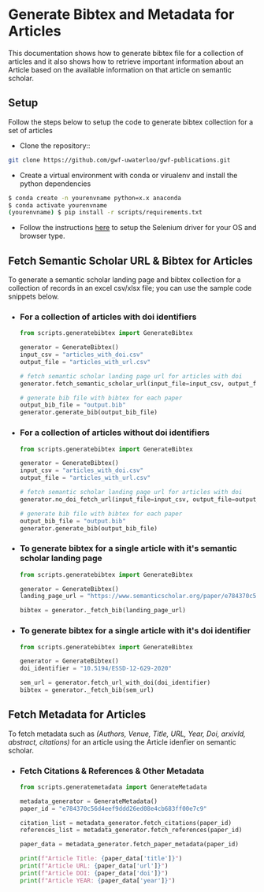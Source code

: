 # Generate Bibtex and Metadata for Articles

This documentation shows how to generate bibtex file for a collection of articles and it also shows how to retrieve important information about an Article based on the available information on that article on semantic scholar.

## Setup

Follow the steps below to setup the code to generate bibtex collection for a set of articles

- Clone the repository::
 ```bash
 git clone https://github.com/gwf-uwaterloo/gwf-publications.git
 ```
- Create a virtual environment with conda or virualenv and install the python dependencies 

```bash
$ conda create -n yourenvname python=x.x anaconda
$ conda activate yourenvname
(yourenvname) $ pip install -r scripts/requirements.txt
```

- Follow the instructions [here](https://selenium-python.readthedocs.io/installation.html) to setup the Selenium driver for your OS and browser type.

## Fetch Semantic Scholar URL & Bibtex for Articles

To generate a semantic scholar landing page and bibtex collection for a collection of records in an excel csv/xlsx file; you can use the sample code snippets below.

- ### For a collection of articles with doi identifiers

    ```python
    from scripts.generatebibtex import GenerateBibtex

    generator = GenerateBibtex()
    input_csv = "articles_with_doi.csv"
    output_file = "articles_with_url.csv"

    # fetch semantic scholar landing page url for articles with doi
    generator.fetch_semantic_scholar_url(input_file=input_csv, output_file=output_file)

    # generate bib file with bibtex for each paper
    output_bib_file = "output.bib"
    generator.generate_bib(output_bib_file)
    ```

- ### For a collection of articles without doi identifiers

    ```python
    from scripts.generatebibtex import GenerateBibtex

    generator = GenerateBibtex()
    input_csv = "articles_with_doi.csv"
    output_file = "articles_with_url.csv"

    # fetch semantic scholar landing page url for articles with doi
    generator.no_doi_fetch_url(input_file=input_csv, output_file=output_file)

    # generate bib file with bibtex for each paper
    output_bib_file = "output.bib"
    generator.generate_bib(output_bib_file)
    ```

- ### To generate bibtex for a single article with it's semantic scholar landing page

    ```python
    from scripts.generatebibtex import GenerateBibtex

    generator = GenerateBibtex()
    landing_page_url = "https://www.semanticscholar.org/paper/e784370c56d4eef9ddd26ed08e4cb683ff00e7c9"

    bibtex = generator._fetch_bib(landing_page_url)
    ```

- ### To generate bibtex for a single article with it's doi identifier

    ```python
    from scripts.generatebibtex import GenerateBibtex

    generator = GenerateBibtex()
    doi_identifier = "10.5194/ESSD-12-629-2020"

    sem_url = generator.fetch_url_with_doi(doi_identifier)
    bibtex = generator._fetch_bib(sem_url)
    ```

## Fetch Metadata for Articles 

To fetch metadata such as <i>(Authors, Venue, Title, URL, Year, Doi, arxivId, abstract, citations)</i> for an article using the Article idenfier on semantic scholar.

- ### Fetch Citations & References & Other Metadata
    ```python
    from scripts.generatemetadata import GenerateMetadata

    metadata_generator = GenerateMetadata()
    paper_id = "e784370c56d4eef9ddd26ed08e4cb683ff00e7c9"

    citation_list = metadata_generator.fetch_citations(paper_id)
    references_list = metadata_generator.fetch_references(paper_id)

    paper_data = metadata_generator.fetch_paper_metadata(paper_id)

    print(f"Article Title: {paper_data['title']}")
    print(f"Article URL: {paper_data['url']}")
    print(f"Article DOI: {paper_data['doi']}")
    print(f"Article YEAR: {paper_data['year']}")


    ```

